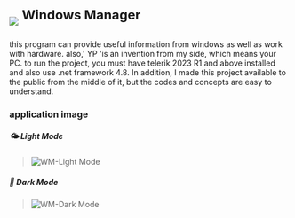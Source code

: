 # <img src="https://github.com/alirezaabbasi-dev/Windows-Manager/assets/133563624/4f86b9a4-89a7-4465-b332-60213de84d6b"> <sup>Windows Manager</sup>
this program can provide useful information from windows as well as work with hardware. also,' YP 'is an invention from my side, which means your PC.
to run the project, you must have telerik 2023 R1 and above installed and also use .net framework 4.8.
In addition, I made this project available to the public from the middle of it, but the codes and concepts are easy to understand.

### **application image**
 ##### :sun_behind_small_cloud: **Light Mode**
>![WM-Light Mode](https://github.com/alirezaabbasi-dev/Windows-Manager/assets/133563624/da882200-0ea3-4648-b004-e5ad8717587c)
 ##### :crescent_moon: **Dark Mode**
>![WM-Dark Mode](https://github.com/alirezaabbasi-dev/Windows-Manager/assets/133563624/4da31119-cc82-4108-a740-205ac2fb3c78)



